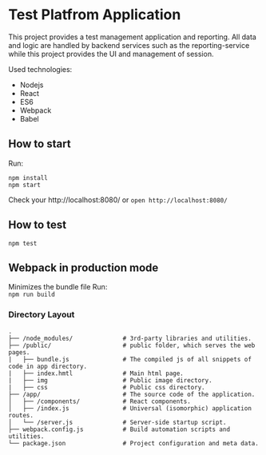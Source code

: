 # Test Platfrom Application
This project provides a test management application and reporting.
All data and logic are handled by backend services such as the reporting-service
while this project provides the UI and management of session.

Used technologies:  
- Nodejs
- React
- ES6
- Webpack
- Babel

## How to start

Run:  
```
npm install
npm start
```

Check your http://localhost:8080/ or  `open http://localhost:8080/`

## How to test

`npm test`

## Webpack in production mode
Minimizes the bundle file
Run:  
`npm run build`

### Directory Layout

```
.
├── /node_modules/              # 3rd-party libraries and utilities.
├── /public/                    # public folder, which serves the web pages.
|   ├── bundle.js               # The compiled js of all snippets of code in app directory.
|   ├── index.hmtl              # Main html page.
|   ├── img                     # Public image directory.
|   ├── css                     # Public css directory.
├── /app/                       # The source code of the application.
│   ├── /components/            # React components.
│   ├── /index.js               # Universal (isomorphic) application routes.
│   └── /server.js              # Server-side startup script.
├── webpack.config.js           # Build automation scripts and utilities.
└── package.json                # Project configuration and meta data.
```
